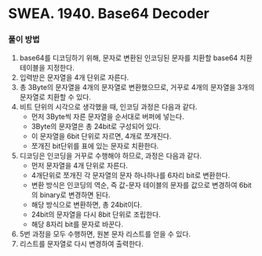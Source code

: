 # SWEA. 1940. Base64 Decoder

### 풀이 방법 <br>

1. base64를 디코딩하기 위해, 문자로 변환된 인코딩된 문자를 치환할 base64 치환 테이블을 지정한다.
2. 입력받은 문자열을 4개 단위로 자른다.
3. 총 3Byte의 문자열을 4개의 문자열로 변환했으므로, 거꾸로 4개의 문자열을 3개의 문자열로 치환할 수 있다.
4. 비트 단위의 시각으로 생각했을 때, 인코딩 과정은 다음과 같다.
    - 먼저 3Byte씩 자른 문자열을 순서대로 버퍼에 넣는다.
    - 3Byte의 문자열은 총 24bit로 구성되어 있다.
    - 이 문자열을 6bit 단위로 자르면, 4개로 쪼개진다.
    - 쪼개진 bit단위를 표에 있는 문자로 치환한다.
5. 디코딩은 인코딩을 거꾸로 수행해야 하므로, 과정은 다음과 같다.
    - 먼저 문자열을 4개 단위로 자른다.
    - 4개단위로 쪼개진 각 문자열의 문자 하나하나를 6자리 bit로 변환한다.
    - 변환 방식은 인코딩의 역순, 즉 값-문자 테이블의 문자를 값으로 변경하여 6bit의 binary로 변경하면 된다.
    - 해당 방식으로 변환하면, 총 24bit이다.
    - 24bit의 문자열을 다시 8bit 단위로 조립한다.
    - 해당 8자리 bit를 문자로 바꾼다.
6. 5번 과정을 모두 수행하면, 원본 문자 리스트를 얻을 수 있다.
7. 리스트를 문자열로 다시 변경하여 출력한다.